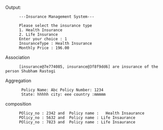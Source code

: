 

Output:

       
          ---Insurance Management System---
 
          Please select the insurance type 
          1. Health Insurance 
          2. Life Insurance 
          Enter your choice : 1
          InsuranceType : Health Insurance
          Monthly Price : 196.00
          
          
Association

          [insurance@7e774085, insurance@3f8f9dd6] are insurance of the person Shubham Rastogi



Aggregation

           Policy Name: Abc Policy Number: 1234
           State: hhhhh city: eee country :mmmmm




composition
          
          
          POlicy_no : 2342 and  Policy name : 	Health Insaurance
          POlicy_no : 5632 and  Policy name : Life Insaurance
          POlicy_no : 7823 and  Policy name : Life Insaurance


